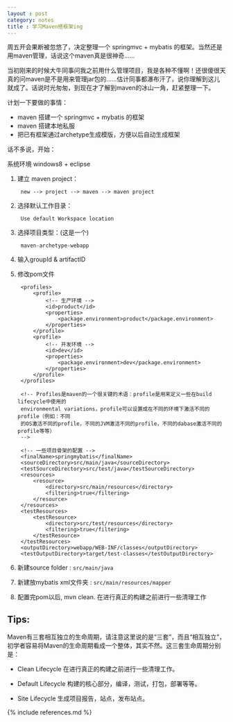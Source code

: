 ```yaml
---
layout : post
category: notes
title : 学习Maven搭框架ing
---
```


周五开会果断被忽悠了，决定整理一个 springmvc + mybatis 的框架。当然还是用maven管理，话说这个maven真是很神奇……

当初刚来的时候大牛同事问我之前用什么管理项目，我是各种不懂啊！还很傻很天真的问maven是不是用来管理jar包的……估计同事都瀑布汗了，说你理解到这儿就成了。话说时光匆匆，到现在才了解到maven的冰山一角，赶紧整理一下。

计划一下要做的事情：

* maven 搭建一个 springmvc + mybatis 的框架
* maven 搭建本地私服
* 把已有框架通过archetype生成模版，方便以后自动生成框架 

话不多说，开始：

系统环境 windows8 + eclipse 

1. 建立 maven project：

		new --> project --> maven --> maven project

2. 选择默认工作目录：

		Use default Workspace location

3. 选择项目类型：(这是一个)

		maven-archetype-webapp

4. 输入groupId & artifactID
	
5. 修改pom文件

		<profiles>
			<profile>
				<!-- 生产环境 -->
				<id>product</id>
				<properties>
					<package.environment>product</package.environment>
				</properties>
			</profile>
			<profile>
				<!-- 开发环境 -->
				<id>dev</id>
				<properties>
					<package.environment>dev</package.environment>
				</properties>
			</profile>
		</profiles>
			
		<!-- Profiles是maven的一个很关键的术语：profile是用来定义一些在build lifecycle中使用的 
		environmental variations，profile可以设置成在不同的环境下激活不同的profile（例如：不同
		的OS激活不同的profile，不同的JVM激活不同的profile，不同的dabase激活不同的profile等等）
		-->

		<!-- 一些项目骨架的配置 -->
		<finalName>springmybatis</finalName>
		<sourceDirectory>src/main/java</sourceDirectory>
		<testSourceDirectory>src/test/java</testSourceDirectory>
		<resources>
			<resource>
				<directory>src/main/resources</directory>
				<filtering>true</filtering>
			</resource>
		</resources>
		<testResources>
			<testResource>
				<directory>src/test/resources</directory>
				<filtering>true</filtering>
			</testResource>
		</testResources>
		<outputDirectory>webapp/WEB-INF/classes</outputDirectory>
		<testOutputDirectory>target/test-classes</testOutputDirectory>

6. 新建source folder : `src/main/java`

7. 新建放mybatis xml文件夹 : `src/main/resources/mapper`

8. 配置完pom以后, mvn clean. 在进行真正的构建之前进行一些清理工作

Tips:
------ 

Maven有三套相互独立的生命周期，请注意这里说的是“三套”，而且“相互独立”，初学者容易将Maven的生命周期看成一个整体，其实不然。这三套生命周期分别是：

* Clean Lifecycle 在进行真正的构建之前进行一些清理工作。

* Default Lifecycle 构建的核心部分，编译，测试，打包，部署等等。

* Site Lifecycle 生成项目报告，站点，发布站点。


{% include references.md %}